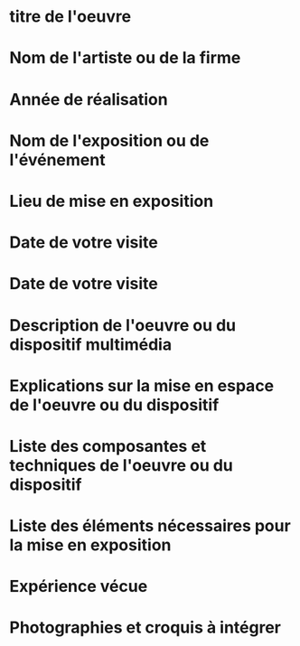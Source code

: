 # titre de l'oeuvre

# Nom de l'artiste ou de la firme

# Année de réalisation

# Nom de l'exposition ou de l'événement

 # Lieu de mise en exposition
 
 # Date de votre visite

# Date de votre visite

#  Description de l'oeuvre ou du dispositif multimédia

# Explications sur la mise en espace de l'oeuvre ou du dispositif 

#  Liste des composantes et techniques de l'oeuvre ou du dispositif

#  Liste des éléments nécessaires pour la mise en exposition 

# Expérience vécue

# Photographies et croquis à intégrer

